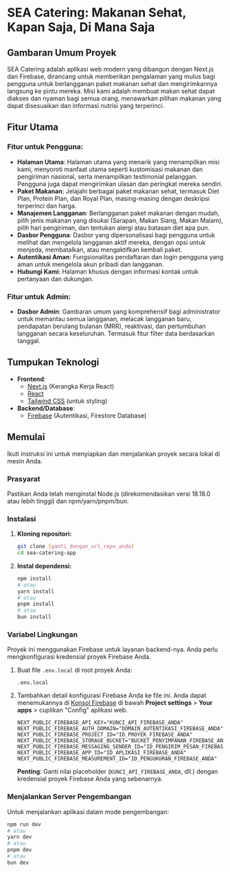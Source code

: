 # SEA Catering: Makanan Sehat, Kapan Saja, Di Mana Saja
## Gambaran Umum Proyek

SEA Catering adalah aplikasi web modern yang dibangun dengan Next.js dan Firebase, dirancang untuk memberikan pengalaman yang mulus bagi pengguna untuk berlangganan paket makanan sehat dan mengirimkannya langsung ke pintu mereka. Misi kami adalah membuat makan sehat dapat diakses dan nyaman bagi semua orang, menawarkan pilihan makanan yang dapat disesuaikan dan informasi nutrisi yang terperinci.

## Fitur Utama

### Fitur untuk Pengguna:

* **Halaman Utama**: Halaman utama yang menarik yang menampilkan misi kami, menyoroti manfaat utama seperti kustomisasi makanan dan pengiriman nasional, serta menampilkan testimonial pelanggan. Pengguna juga dapat mengirimkan ulasan dan peringkat mereka sendiri.
* **Paket Makanan**: Jelajahi berbagai paket makanan sehat, termasuk Diet Plan, Protein Plan, dan Royal Plan, masing-masing dengan deskripsi terperinci dan harga.
* **Manajemen Langganan**: Berlangganan paket makanan dengan mudah, pilih jenis makanan yang disukai (Sarapan, Makan Siang, Makan Malam), pilih hari pengiriman, dan tentukan alergi atau batasan diet apa pun.
* **Dasbor Pengguna**: Dasbor yang dipersonalisasi bagi pengguna untuk melihat dan mengelola langganan aktif mereka, dengan opsi untuk menjeda, membatalkan, atau mengaktifkan kembali paket.
* **Autentikasi Aman**: Fungsionalitas pendaftaran dan login pengguna yang aman untuk mengelola akun pribadi dan langganan.
* **Hubungi Kami**: Halaman khusus dengan informasi kontak untuk pertanyaan dan dukungan.

### Fitur untuk Admin:

* **Dasbor Admin**: Gambaran umum yang komprehensif bagi administrator untuk memantau semua langganan, melacak langganan baru, pendapatan berulang bulanan (MRR), reaktivasi, dan pertumbuhan langganan secara keseluruhan. Termasuk fitur filter data berdasarkan tanggal.

## Tumpukan Teknologi

* **Frontend**:
    * [Next.js](https://nextjs.org/) (Kerangka Kerja React)
    * [React](https://react.dev/)
    * [Tailwind CSS](https://tailwindcss.com/) (untuk styling)
* **Backend/Database**:
    * [Firebase](https://firebase.google.com/) (Autentikasi, Firestore Database)

## Memulai

Ikuti instruksi ini untuk menyiapkan dan menjalankan proyek secara lokal di mesin Anda.

### Prasyarat

Pastikan Anda telah menginstal Node.js (direkomendasikan versi 18.18.0 atau lebih tinggi) dan npm/yarn/pnpm/bun.

### Instalasi

1.  **Kloning repositori:**
    ```bash
    git clone [ganti_dengan_url_repo_anda]
    cd sea-catering-app
    ```
2.  **Instal dependensi:**
    ```bash
    npm install
    # atau
    yarn install
    # atau
    pnpm install
    # atau
    bun install
    ```

### Variabel Lingkungan

Proyek ini menggunakan Firebase untuk layanan backend-nya. Anda perlu mengkonfigurasi kredensial proyek Firebase Anda.

1.  Buat file `.env.local` di root proyek Anda:
    ```
    .env.local
    ```
2.  Tambahkan detail konfigurasi Firebase Anda ke file ini. Anda dapat menemukannya di [Konsol Firebase](https://console.firebase.google.com/) di bawah **Project settings** > **Your apps** > cuplikan "Config" aplikasi web.

    ```dotenv
    NEXT_PUBLIC_FIREBASE_API_KEY="KUNCI_API_FIREBASE_ANDA"
    NEXT_PUBLIC_FIREBASE_AUTH_DOMAIN="DOMAIN_AUTENTIKASI_FIREBASE_ANDA"
    NEXT_PUBLIC_FIREBASE_PROJECT_ID="ID_PROYEK_FIREBASE_ANDA"
    NEXT_PUBLIC_FIREBASE_STORAGE_BUCKET="BUCKET_PENYIMPANAN_FIREBASE_ANDA"
    NEXT_PUBLIC_FIREBASE_MESSAGING_SENDER_ID="ID_PENGIRIM_PESAN_FIREBASE_ANDA"
    NEXT_PUBLIC_FIREBASE_APP_ID="ID_APLIKASI_FIREBASE_ANDA"
    NEXT_PUBLIC_FIREBASE_MEASUREMENT_ID="ID_PENGUKURAN_FIREBASE_ANDA"
    ```
    **Penting**: Ganti nilai placeholder (`KUNCI_API_FIREBASE_ANDA`, dll.) dengan kredensial proyek Firebase Anda yang sebenarnya.

### Menjalankan Server Pengembangan

Untuk menjalankan aplikasi dalam mode pengembangan:

```bash
npm run dev
# atau
yarn dev
# atau
pnpm dev
# atau
bun dev
